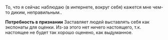 То, что я сейчас наблюдаю (в интернете, вокруг себя) кажется мне чем-то диким, неправильным.. 

**Потребность в признании**
Заставляет людей выставлять себя как экспонаты для оценки. Из-за этого нет ничего настоящего, т.к. настоящее не будет так хорошо оценено, как выдуманное.

